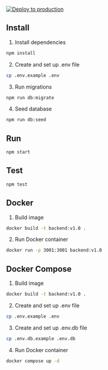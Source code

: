 [![Deploy to production](https://github.com/niiicolai/questionbook-backend/actions/workflows/deploy.yml/badge.svg)](https://github.com/niiicolai/questionbook-backend/actions/workflows/deploy.yml)

## Install
1. Install dependencies
```bash
npm install
```
2. Create and set up .env file
```bash
cp .env.example .env
```
3. Run migrations
```bash
npm run db:migrate
```
4. Seed database
```bash
npm run db:seed
```

## Run
```bash
npm start
```

## Test
```bash
npm test
```

## Docker
1. Build image
```bash
docker build -t backend:v1.0 .
```

2. Run Docker container
```bash
docker run -p 3001:3001 backend:v1.0
```

## Docker Compose
1. Build image
```bash
docker build -t backend:v1.0 .
```

2. Create and set up .env file
```bash
cp .env.example .env
```

3. Create and set up .env.db file
```bash
cp .env.db.example .env.db
```

4. Run Docker container
```bash
docker compose up -d
```
